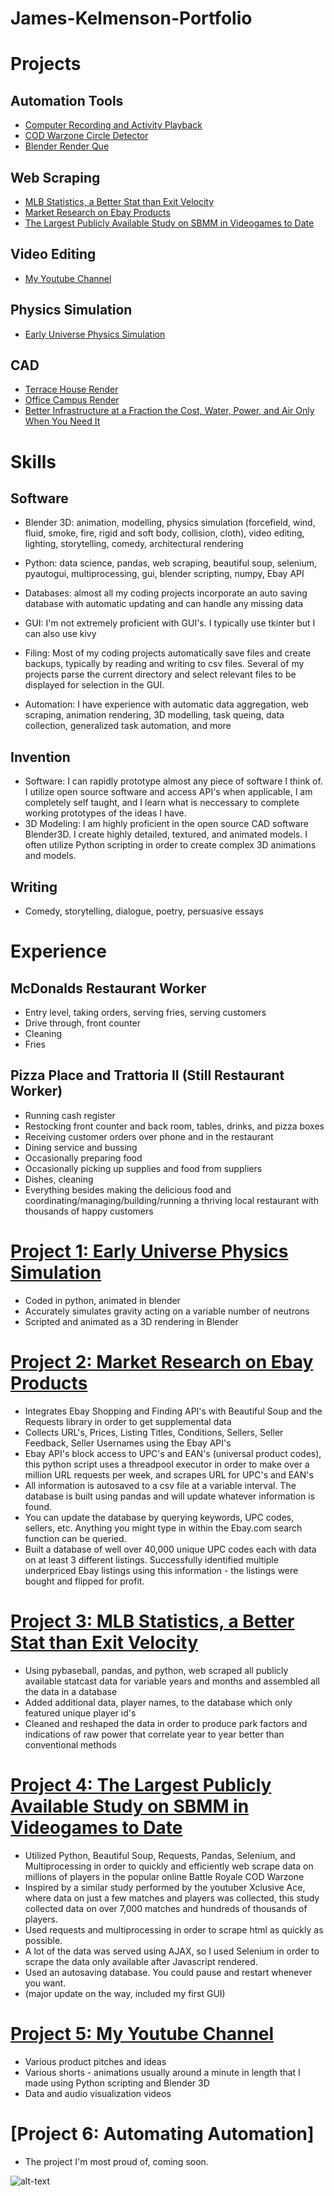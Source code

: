 # James-Kelmenson-Portfolio

# **Projects**

## **Automation Tools**
* [Computer Recording and Activity Playback](https://github.com/kelmensonj/Computer-Recording-and-Activity-Playback)
* [COD Warzone Circle Detector](https://github.com/kelmensonj/OCR-Pyautogui-Detect-Storm-Movement-COD-Warzone-TTS)
* [Blender Render Que](https://github.com/kelmensonj/Blender-Render-Que)

## **Web Scraping**
* [MLB Statistics, a Better Stat than Exit Velocity](https://github.com/kelmensonj/Pybaseball-Pandas-and-Python-for-DIY-Sabermetrics/blob/master/pybaseballPandasPython)
* [Market Research on Ebay Products](https://github.com/kelmensonj/UPC-s-and-the-Ebay-API-for-a-Million-Dollar-Heist)
* [The Largest Publicly Available Study on SBMM in Videogames to Date](https://github.com/kelmensonj/COD-Warzone-SBMM-study-using-Python-BS4-Selenium-Pandas)

## **Video Editing**
* [My Youtube Channel](https://www.youtube.com/channel/UC01Ew2iYxMxFOytlZQqhOEg)

## **Physics Simulation**
* [Early Universe Physics Simulation](https://github.com/kelmensonj/Newtownian-Physics-Engine)

## **CAD**
* [Terrace House Render](https://www.youtube.com/watch?v=5Hg9Z5nokfI)
* [Office Campus Render](https://www.youtube.com/watch?v=prYgmhuJHvs)
* [Better Infrastructure at a Fraction the Cost, Water, Power, and Air Only When You Need It](https://www.youtube.com/watch?v=1rEbn-nI0RM)

# **Skills**

## **Software**
* Blender 3D: animation, modelling, physics simulation (forcefield, wind, fluid, smoke, fire, rigid and soft body, collision, cloth), video editing, lighting, storytelling, comedy, architectural rendering

* Python: data science, pandas, web scraping, beautiful soup, selenium, pyautogui, multiprocessing, gui, blender scripting, numpy, Ebay API

* Databases: almost all my coding projects incorporate an auto saving database with automatic updating and can handle any missing data

* GUI: I'm not extremely proficient with GUI's. I typically use tkinter but I can also use kivy

* Filing: Most of my coding projects automatically save files and create backups, typically by reading and writing to csv files. Several of my projects parse the current directory and select relevant files to be displayed for selection in the GUI. 

* Automation: I have experience with automatic data aggregation, web scraping, animation rendering, 3D modelling, task queing, data collection, generalized task automation, and more

## **Invention**
* Software: I can rapidly prototype almost any piece of software I think of. I utilize open source software and access API's when applicable, I am completely self taught, and I learn what is neccessary to complete working prototypes of the ideas I have. 
* 3D Modeling: I am highly proficient in the open source CAD software Blender3D. I create highly detailed, textured, and animated models. I often utilize Python scripting in order to create complex 3D animations and models.

## **Writing**
* Comedy, storytelling, dialogue, poetry, persuasive essays

# **Experience**

## **McDonalds Restaurant Worker**
* Entry level, taking orders, serving fries, serving customers
* Drive through, front counter
* Cleaning
* Fries

## **Pizza Place and Trattoria II (Still Restaurant Worker)**
* Running cash register
* Restocking front counter and back room, tables, drinks, and pizza boxes
* Receiving customer orders over phone and in the restaurant
* Dining service and bussing
* Occasionally preparing food
* Occasionally picking up supplies and food from suppliers
* Dishes, cleaning
* Everything besides making the delicious food and coordinating/managing/building/running a thriving local restaurant with thousands of happy customers

# [Project 1: Early Universe Physics Simulation](https://github.com/kelmensonj/Newtownian-Physics-Engine)
* Coded in python, animated in blender
* Accurately simulates gravity acting on a variable number of neutrons
* Scripted and animated as a 3D rendering in Blender

# [Project 2: Market Research on Ebay Products](https://github.com/kelmensonj/UPC-s-and-the-Ebay-API-for-a-Million-Dollar-Heist)
* Integrates Ebay Shopping and Finding API's with Beautiful Soup and the Requests library in order to get supplemental data
* Collects URL's, Prices, Listing Titles, Conditions, Sellers, Seller Feedback, Seller Usernames using the Ebay API's
* Ebay API's block access to UPC's and EAN's (universal product codes), this python script uses a threadpool executor in order to make over a million URL requests per week, and scrapes URL for UPC's and EAN's
* All information is autosaved to a csv file at a variable interval. The database is built using pandas and will update whatever information is found. 
* You can update the database by querying keywords, UPC codes, sellers, etc. Anything you might type in within the Ebay.com search function can be queried.
* Built a database of well over 40,000 unique UPC codes each with data on at least 3 different listings. Successfully identified multiple underpriced Ebay listings using this information - the listings were bought and flipped for profit. 

# [Project 3: MLB Statistics, a Better Stat than Exit Velocity](https://github.com/kelmensonj/Pybaseball-Pandas-and-Python-for-DIY-Sabermetrics/blob/master/pybaseballPandasPython)
* Using pybaseball, pandas, and python, web scraped all publicly available statcast data for variable years and months and assembled all the data in a database
* Added additional data, player names, to the database which only featured unique player id's
* Cleaned and reshaped the data in order to produce park factors and indications of raw power that correlate year to year better than conventional methods 

# [Project 4: The Largest Publicly Available Study on SBMM in Videogames to Date](https://github.com/kelmensonj/COD-Warzone-SBMM-study-using-Python-BS4-Selenium-Pandas)
* Utilized Python, Beautiful Soup, Requests, Pandas, Selenium, and Multiprocessing in order to quickly and efficiently web scrape data on millions of players in the popular online Battle Royale COD Warzone
* Inspired by a similar study performed by the youtuber Xclusive Ace, where data on just a few matches and players was collected, this study collected data on over 7,000 matches and hundreds of thousands of players. 
* Used requests and multiprocessing in order to scrape html as quickly as possible. 
* A lot of the data was served using AJAX, so I used Selenium in order to scrape the data only available after Javascript rendered. 
* Used an autosaving database. You could pause and restart whenever you want. 
* (major update on the way, included my first GUI)

# [Project 5: My Youtube Channel](https://www.youtube.com/channel/UC01Ew2iYxMxFOytlZQqhOEg)
* Various product pitches and ideas
* Various shorts - animations usually around a minute in length that I made using Python scripting and Blender 3D
* Data and audio visualization videos

# [Project 6: Automating Automation]
* The project I'm most proud of, coming soon.

![alt-text](https://github.com/kelmensonj/James-Kelmenson-Portfolio/blob/main/spaceShipLanding.gif)






